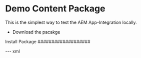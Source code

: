 Demo Content Package
==========================

This is the simplest way to test the AEM App-Integration locally. 

 - Download the pacakge

Install Package
###################


--- xml

<maven-dependency>

